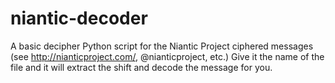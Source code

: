 niantic-decoder
===============

A basic decipher Python script for the Niantic Project ciphered messages (see http://nianticproject.com/, @nianticproject, etc.) Give it the name of the file and it will extract the shift and decode the message for you.